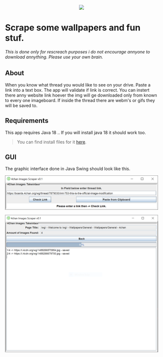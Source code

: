 <p align="center"><img src="http://www.markurion.eu/wp-content/uploads/2017/01/unnamed.gif"></p>

# Scrape some wallpapers and fun stuf.
###### This is done only for rescreach purposes i do not encourage annyone to download annything. Please use your own brain. 

## About
When you know what thread you would like to see on your drive.
Paste a link into a text box. The app will validate if link is correct. 
You can instert there anny website link hoever the img will ge downloaded only from 
known to every one imageboard. If inside the thread there are webm's or gifs they will be saved to.

## Requirements
This app requires Java 18 .. If you will install java 18 it should work too. 
> You can find install files for it [here](https://www.oracle.com/java/technologies/downloads/#java18).

## GUI
The graphic interface done in Java Swing should look like this.

![Main menu](/readme/1.PNG)

![After link validation](/readme/2.PNG)






